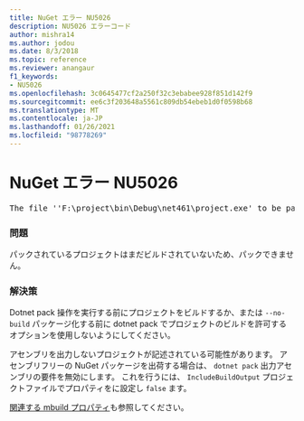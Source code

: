 ```yaml
---
title: NuGet エラー NU5026
description: NU5026 エラーコード
author: mishra14
ms.author: jodou
ms.date: 8/3/2018
ms.topic: reference
ms.reviewer: anangaur
f1_keywords:
- NU5026
ms.openlocfilehash: 3c0645477cf2a250f32c3ebabee928f851d142f9
ms.sourcegitcommit: ee6c3f203648a5561c809db54ebeb1d0f0598b68
ms.translationtype: MT
ms.contentlocale: ja-JP
ms.lasthandoff: 01/26/2021
ms.locfileid: "98778269"
---
```

# <a name="nuget-error-nu5026"></a>NuGet エラー NU5026
<pre>The file ''F:\project\bin\Debug\net461\project.exe' to be packed was not found on disk.</pre>

### <a name="issue"></a>問題

パックされているプロジェクトはまだビルドされていないため、パックできません。


### <a name="solution"></a>解決策

Dotnet pack 操作を実行する前にプロジェクトをビルドするか、または `--no-build` パッケージ化する前に dotnet pack でプロジェクトのビルドを許可するオプションを使用しないようにしてください。

アセンブリを出力しないプロジェクトが記述されている可能性があります。 アセンブリフリーの NuGet パッケージを出荷する場合は、 `dotnet pack` 出力アセンブリの要件を無効にします。 これを行うには、 `IncludeBuildOutput` プロジェクトファイルでプロパティをに設定し `false` ます。

[関連する mbuild プロパティ](../msbuild-targets.md#output-assemblies)も参照してください。

